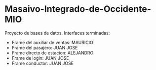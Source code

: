 # Masaivo-Integrado-de-Occidente-MIO
Proyecto de bases de datos.
Interfaces terminadas:
- Frame del auxiliar de ventas: MAURICIO
- Frame del pasajero: JUAN JOSE
- Frame directo de estacion: ALEJANDRO
- Frame de login: JUAN JOSE
- Frame conductor: JUAN JOSE
